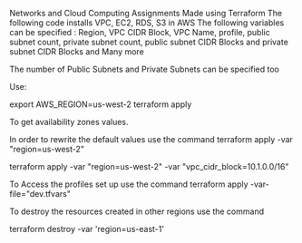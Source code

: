 Networks and Cloud Computing Assignments
Made using Terraform 
The following code installs VPC, EC2, RDS, S3 in AWS
The following variables can be specified : Region, VPC CIDR Block, VPC Name, profile, public subnet count, private subnet count, public subnet CIDR Blocks and private subnet CIDR Blocks and Many more

The number of Public Subnets and Private Subnets can be specified too

Use:

export AWS_REGION=us-west-2
terraform apply

To get availability zones values.

In order to rewrite the default values use the command
terraform apply -var "region=us-west-2"

terraform apply -var "region=us-west-2" -var "vpc_cidr_block=10.1.0.0/16"

To Access the profiles set up use the command
terraform apply -var-file="dev.tfvars"

To destroy the resources created in other regions use the command

terraform destroy -var 'region=us-east-1'


